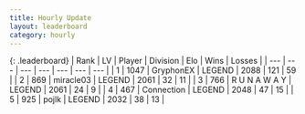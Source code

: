 ```yaml
---
title: Hourly Update
layout: leaderboard
category: hourly
---
```


{: .leaderboard}
| Rank | LV | Player | Division | Elo | Wins | Losses |
| --- | --- | --- | --- | --- | --- | --- |
| <span data-change="0">1</span> | 1047 | <span title="ID: 315148">GryphonEX</span> | LEGEND | <span data-change="7">2088</span> | <span data-change="1">121</span> | <span data-change="0">59</span> |
| <span data-change="0">2</span> | 869 | <span title="ID: 416373">miracle03</span> | LEGEND | <span data-change="0">2061</span> | <span data-change="0">32</span> | <span data-change="0">11</span> |
| <span data-change="0">3</span> | 766 | <span title="ID: 66144">R U N A W A Y</span> | LEGEND | <span data-change="0">2061</span> | <span data-change="0">24</span> | <span data-change="0">9</span> |
| <span data-change="0">4</span> | 467 | <span title="ID: 539711">Connection</span> | LEGEND | <span data-change="0">2048</span> | <span data-change="0">47</span> | <span data-change="0">15</span> |
| <span data-change="0">5</span> | 925 | <span title="ID: 4783">pojlk</span> | LEGEND | <span data-change="0">2032</span> | <span data-change="0">38</span> | <span data-change="0">13</span> |